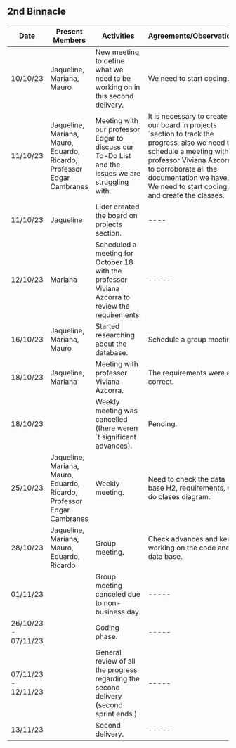 ## 2nd Binnacle
|   Date   | Present Members|                                       Activities                                                   |               Agreements/Observations                                   |
|----------|----------------|----------------------------------------------------------------------------------------------------|-------------------------------------------------------------------------|
| 10/10/23  |Jaqueline, Mariana, Mauro| New meeting to define what we need to be working on in this second delivery. | We need to start coding.|                       
| 11/10/23  |Jaqueline, Mariana, Mauro, Eduardo, Ricardo, Professor Edgar Cambranes| Meeting with our professor Edgar to discuss our To-Do List and the issues we are struggling with. | It is necessary to create our board in projects´section to track the progress, also we need to schedule a meeting with professor Viviana Azcorra to corroborate all the documentation we have. We need to start coding, and create the classes. |                         
| 11/10/23  |Jaqueline | Lider created the board on projects section.| ----|
| 12/10/23  |Mariana   | Scheduled a meeting for October 18 with the professor Viviana Azcorra to review the requirements.|-----|
| 16/10/23  |Jaqueline, Mariana, Mauro| Started researching about the database. | Schedule a group meeting.|
| 18/10/23  |Jaqueline, Mariana| Meeting with professor Viviana Azcorra.| The requirements were all correct.|
| 18/10/23  ||Weekly meeting was cancelled (there weren´t significant advances).| Pending.|
| 25/10/23  |Jaqueline, Mariana, Mauro, Eduardo, Ricardo, Professor  Edgar Cambranes|Weekly meeting.| Need to check the data base H2, requirements, re-do clases diagram.|
| 28/10/23  |Jaqueline, Mariana, Mauro, Eduardo, Ricardo| Group meeting.| Check advances and keep working on the code and data base.|
| 01/11/23  ||Group meeting canceled due to non-business day.|----- |
| 26/10/23 - 07/11/23 || Coding phase.|----- |
| 07/11/23 - 12/11/23 || General review of all the progress regarding the second delivery (second sprint ends.)|-----|
| 13/11/23  | | Second delivery.|-----|
